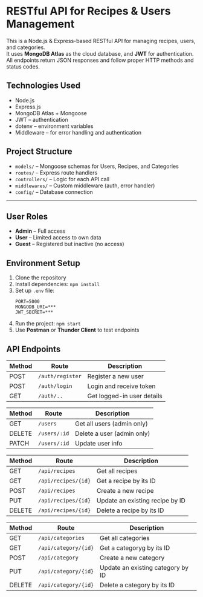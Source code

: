 # RESTful API for Recipes & Users Management

This is a Node.js & Express-based RESTful API for managing recipes, users, and categories.  
It uses **MongoDB Atlas** as the cloud database, and **JWT** for authentication.  
All endpoints return JSON responses and follow proper HTTP methods and status codes.


##  Technologies Used

- Node.js
- Express.js
- MongoDB Atlas + Mongoose
- JWT – authentication
- dotenv – environment variables
- Middleware – for error handling and authentication


##  Project Structure

- `models/` – Mongoose schemas for Users, Recipes, and Categories
- `routes/` – Express route handlers
- `controllers/` – Logic for each API call
- `middlewares/` – Custom middleware (auth, error handler)
- `config/` – Database connection

---

##  User Roles

- **Admin** – Full access
- **User** – Limited access to own data
- **Guest** – Registered but inactive (no access)


##  Environment Setup

1. Clone the repository
2. Install dependencies: `npm install`
3. Set up `.env` file:
    ```env
    PORT=5000
    MONGODB_URI=***
    JWT_SECRET=***
    ```
4. Run the project: `npm start`
5. Use **Postman** or **Thunder Client** to test endpoints

## API Endpoints

| Method | Route            | Description                |
| ------ | ---------------- | -------------------------- |
| POST   | `/auth/register` | Register a new user        |
| POST   | `/auth/login`    | Login and receive token    |
| GET    | `/auth/..`       | Get logged-in user details |


| Method | Route        | Description                |
| ------ | ------------ | -------------------------- |
| GET    | `/users`     | Get all users (admin only) |
| DELETE | `/users/:id` | Delete a user (admin only) |
| PATCH  | `/users/:id` | Update user info           |

| Method | Route               | Description                     |
| ------ | ------------------- | ------------------------------- |
| GET    | `/api/recipes`      | Get all recipes                 |
| GET    | `/api/recipes/{id}` | Get a recipe by its ID          |
| POST   | `/api/recipes`      | Create a new recipe             |
| PUT    | `/api/recipes/{id}` | Update an existing recipe by ID |
| DELETE | `/api/recipes/{id}` | Delete a recipe by its ID       |

| Method | Route            | Description                  |
| ------ | ---------------- | ---------------------------- |
| GET    | `/api/categories` | Get all categories                 |
| GET    | `/api/category/{id}` | Get a categoryg by its ID          |
| POST   | `/api/category`      | Create a new category             |
| PUT    | `/api/category/{id}` | Update an existing category by ID |
| DELETE | `/api/category/{id}` | Delete a category by its ID       |

